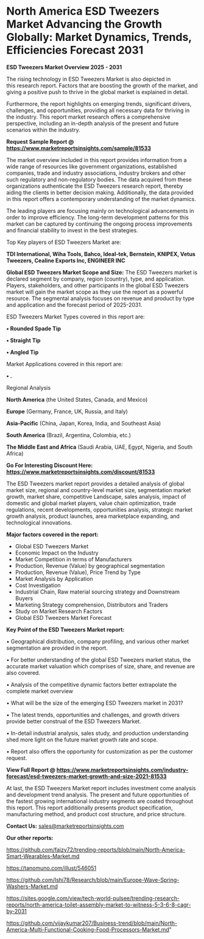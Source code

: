 # North America ESD Tweezers Market Advancing the Growth Globally: Market Dynamics, Trends, Efficiencies Forecast 2031

<Strong> ESD Tweezers Market Overview 2025 - 2031</strong>

The rising technology in ESD Tweezers Market is also depicted in this research report. Factors that are boosting the growth of the market, and giving a positive push to thrive in the global market is explained in detail.

Furthermore, the report highlights on emerging trends, significant drivers, challenges, and opportunities, providing all necessary data for thriving in the industry. This report market research offers a comprehensive perspective, including an in-depth analysis of the present and future scenarios within the industry.

<strong>Request Sample Report @ <a href=https://www.marketreportsinsights.com/sample/81533>https://www.marketreportsinsights.com/sample/81533</a></strong>

The market overview included in this report provides information from a wide range of resources like government organizations, established companies, trade and industry associations, industry brokers and other such regulatory and non-regulatory bodies. The data acquired from these organizations authenticate the ESD Tweezers research report, thereby aiding the clients in better decision making. Additionally, the data provided in this report offers a contemporary understanding of the market dynamics.

The leading players are focusing mainly on technological advancements in order to improve efficiency. The long-term development patterns for this market can be captured by continuing the ongoing process improvements and financial stability to invest in the best strategies.

Top Key players of ESD Tweezers Market are:

<strong>TDI International, Wiha Tools, Bahco, Ideal-tek, Bernstein, KNIPEX, Vetus Tweezers, Cealine Exports Inc, ENGINEER INC</strong>

<strong><b>Global ESD Tweezers Market Scope and Size:</b></strong>
The ESD Tweezers market is declared segment by company, region (country), type, and application. Players, stakeholders, and other participants in the global ESD Tweezers market will gain the market scope as they use the report as a powerful resource. The segmental analysis focuses on revenue and product by type and application and the forecast period of 2025-2031.

ESD Tweezers Market Types covered in this report are:

<strong>• Rounded Spade Tip

• Straight Tip

• Angled Tip</strong>

Market Applications covered in this report are:

<strong>• .</strong> 

Regional Analysis

<strong>North America</strong> (the United States, Canada, and Mexico)

<strong>Europe</strong> (Germany, France, UK, Russia, and Italy)

<strong>Asia-Pacific</strong> (China, Japan, Korea, India, and Southeast Asia)

<strong>South America</strong> (Brazil, Argentina, Colombia, etc.)

<strong>The Middle East and Africa</strong> (Saudi Arabia, UAE, Egypt, Nigeria, and South Africa)

<strong>Go For Interesting Discount Here: <a href=https://www.marketreportsinsights.com/discount/81533>https://www.marketreportsinsights.com/discount/81533</a></strong>

The ESD Tweezers market report provides a detailed analysis of global market size, regional and country-level market size, segmentation market growth, market share, competitive Landscape, sales analysis, impact of domestic and global market players, value chain optimization, trade regulations, recent developments, opportunities analysis, strategic market growth analysis, product launches, area marketplace expanding, and technological innovations.

<strong><b>Major factors covered in the report:</b></strong>
<ul>
  <li>Global ESD Tweezers Market </li>
  <li>Economic Impact on the Industry</li>
  <li>Market Competition in terms of Manufacturers</li>
  <li>Production, Revenue (Value) by geographical segmentation</li>
  <li>Production, Revenue (Value), Price Trend by Type</li>
  <li>Market Analysis by Application</li>
  <li>Cost Investigation</li>
  <li>Industrial Chain, Raw material sourcing strategy and Downstream Buyers</li>
  <li>Marketing Strategy comprehension, Distributors and Traders</li>
  <li>Study on Market Research Factors</li>
  <li>Global ESD Tweezers Market Forecast</li>
</ul>

<strong><b>Key Point of the ESD Tweezers Market report:</b></strong>

• Geographical distribution, company profiling, and various other market segmentation are provided in the report.

• For better understanding of the global ESD Tweezers market status, the accurate market valuation which comprises of size, share, and revenue are also covered.

• Analysis of the competitive dynamic factors better extrapolate the complete market overview

• What will be the size of the emerging ESD Tweezers market in 2031?

• The latest trends, opportunities and challenges, and growth drivers provide better construal of the ESD Tweezers Market.

• In-detail industrial analysis, sales study, and production understanding shed more light on the future market growth rate and scope.

• Report also offers the opportunity for customization as per the customer request.

<strong><b>View Full Report @ <a href=https://www.marketreportsinsights.com/industry-forecast/esd-tweezers-market-growth-and-size-2021-81533>https://www.marketreportsinsights.com/industry-forecast/esd-tweezers-market-growth-and-size-2021-81533</a></b></strong>


At last, the ESD Tweezers Market report includes investment come analysis and development trend analysis. The present and future opportunities of the fastest growing international industry segments are coated throughout this report. This report additionally presents product specification, manufacturing method, and product cost structure, and price structure.

<strong>Contact Us:</strong>
sales@marketreportsinsights.com

<strong>Our other reports:</strong>

<a href=https://github.com/faizy72/trending-reports/blob/main/North-America-Smart-Wearables-Market.md>https://github.com/faizy72/trending-reports/blob/main/North-America-Smart-Wearables-Market.md</a>

<a href=https://tanomuno.com/illust/546051>https://tanomuno.com/illust/546051</a>

<a href=https://github.com/Ishi78/Research/blob/main/Europe-Wave-Spring-Washers-Market.md>https://github.com/Ishi78/Research/blob/main/Europe-Wave-Spring-Washers-Market.md</a>

<a href=https://sites.google.com/view/tech-world-pulsee/trending-research-reports/north-america-toilet-assembly-market-to-witness-5-3-6-8-cagr-by-2031>https://sites.google.com/view/tech-world-pulsee/trending-research-reports/north-america-toilet-assembly-market-to-witness-5-3-6-8-cagr-by-2031</a>

<a href=https://github.com/vijaykumar207/Business-trend/blob/main/North-America-Multi-Functional-Cooking-Food-Processors-Market.md>https://github.com/vijaykumar207/Business-trend/blob/main/North-America-Multi-Functional-Cooking-Food-Processors-Market.md</a>"
